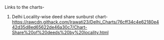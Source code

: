 Links to the charts-
1. Delhi Locality-wise deed share sunburst chart- https://rawcdn.githack.com/Irawati23/Delhi_Charts/76cff34c4e62180e442d35d8ed65622de46a30c7/Chart-Share%20of%20deeds%20by%20locality.html

